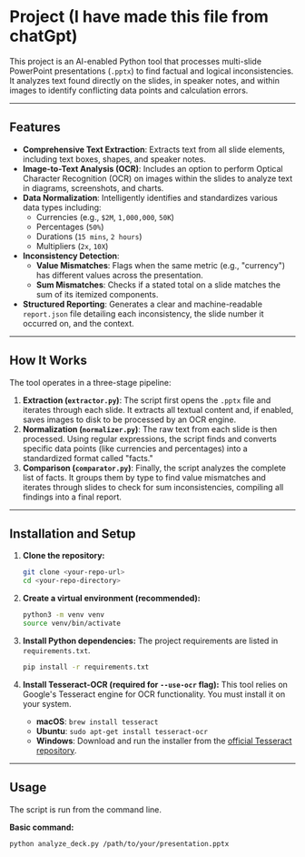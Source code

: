 # Project (I have made this file from chatGpt)

This project is an AI-enabled Python tool that processes multi-slide PowerPoint presentations (`.pptx`) to find factual and logical inconsistencies. It analyzes text found directly on the slides, in speaker notes, and within images to identify conflicting data points and calculation errors.

---

## Features

* **Comprehensive Text Extraction**: Extracts text from all slide elements, including text boxes, shapes, and speaker notes.
* **Image-to-Text Analysis (OCR)**: Includes an option to perform Optical Character Recognition (OCR) on images within the slides to analyze text in diagrams, screenshots, and charts.
* **Data Normalization**: Intelligently identifies and standardizes various data types including:
    * Currencies (e.g., `$2M`, `1,000,000`, `50K`)
    * Percentages (`50%`)
    * Durations (`15 mins`, `2 hours`)
    * Multipliers (`2x`, `10X`)
* **Inconsistency Detection**:
    * **Value Mismatches**: Flags when the same metric (e.g., "currency") has different values across the presentation.
    * **Sum Mismatches**: Checks if a stated total on a slide matches the sum of its itemized components.
* **Structured Reporting**: Generates a clear and machine-readable `report.json` file detailing each inconsistency, the slide number it occurred on, and the context.

---

## How It Works

The tool operates in a three-stage pipeline:

1.  **Extraction (`extractor.py`)**: The script first opens the `.pptx` file and iterates through each slide. It extracts all textual content and, if enabled, saves images to disk to be processed by an OCR engine.
2.  **Normalization (`normalizer.py`)**: The raw text from each slide is then processed. Using regular expressions, the script finds and converts specific data points (like currencies and percentages) into a standardized format called "facts."
3.  **Comparison (`comparator.py`)**: Finally, the script analyzes the complete list of facts. It groups them by type to find value mismatches and iterates through slides to check for sum inconsistencies, compiling all findings into a final report.

---

## Installation and Setup

1.  **Clone the repository:**
    ```bash
    git clone <your-repo-url>
    cd <your-repo-directory>
    ```

2.  **Create a virtual environment (recommended):**
    ```bash
    python3 -m venv venv
    source venv/bin/activate
    ```

3.  **Install Python dependencies:**
    The project requirements are listed in `requirements.txt`.
    ```bash
    pip install -r requirements.txt
    ```

4.  **Install Tesseract-OCR (required for `--use-ocr` flag):**
    This tool relies on Google's Tesseract engine for OCR functionality. You must install it on your system.
    * **macOS**: `brew install tesseract`
    * **Ubuntu**: `sudo apt-get install tesseract-ocr`
    * **Windows**: Download and run the installer from the [official Tesseract repository](https://github.com/tesseract-ocr/tessdoc).

---

## Usage

The script is run from the command line.

**Basic command:**
```bash
python analyze_deck.py /path/to/your/presentation.pptx






